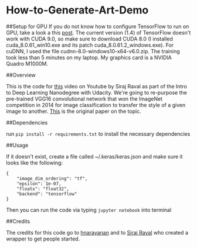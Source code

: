 # How-to-Generate-Art-Demo
##Setup for GPU
If you do not know how to configure TensorFlow to run on GPU, take a look a this [post](https://medium.com/@viveksingh.heritage/how-to-install-tensorflow-gpu-version-with-jupyter-windows-10-in-8-easy-steps-8797547028a4).
The current version (1.4) of TensorFlow doesn't work with CUDA 9.0, so make sure to download CUDA 8.0 (I installed cuda_8.0.61_win10.exe and its patch cuda_8.0.61.2_windows.exe). For cuDNN, I used the file cudnn-8.0-windows10-x64-v6.0.zip.
The training took less than 5 minutes on my laptop. My graphics card is a NVIDIA Quadro M1000M.

##Overview

This is the code for [this](https://youtu.be/Oex0eWoU7AQ) video on Youtube by Siraj Raval as part of the Intro to Deep Learning Nanodegree with Udacity. We're going to re-purpose the pre-trained VGG16 convolutional network that won the ImageNet competition in 2014 for image classification to transfer the style of a given image to another. [This](https://arxiv.org/abs/1508.06576) is the original paper on the topic.


##Dependencies

run `pip install -r requirements.txt` to install the necessary dependencies


##Usage

If it doesn't exist, create a file called ~/.keras/keras.json and make sure it looks like the following:

   ````
   {
       "image_dim_ordering": "tf",
       "epsilon": 1e-07,
       "floatx": "float32",
       "backend": "tensorflow"
   }
   ````

Then you can run the code via typing `jupyter notebook` into terminal


##Credits


The credits for this code go to [hnarayanan](https://github.com/hnarayanan/artistic-style-transfer) and to [Siraj Raval](https://github.com/llSourcell) who created a wrapper to get people started.




